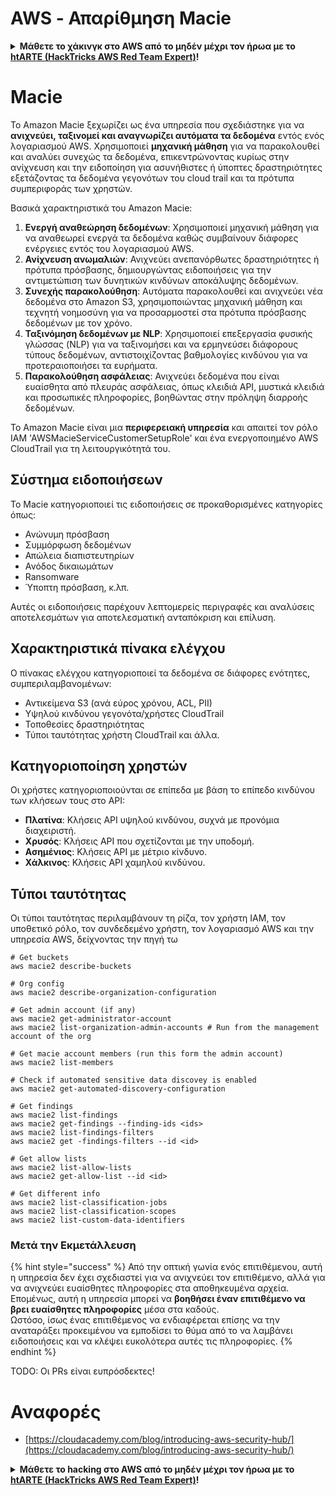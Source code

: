# AWS - Απαρίθμηση Macie

<details>

<summary><strong>Μάθετε το χάκινγκ στο AWS από το μηδέν μέχρι τον ήρωα με το</strong> <a href="https://training.hacktricks.xyz/courses/arte"><strong>htARTE (HackTricks AWS Red Team Expert)</strong></a><strong>!</strong></summary>

Άλλοι τρόποι υποστήριξης του HackTricks:

* Εάν θέλετε να δείτε την **εταιρεία σας να διαφημίζεται στο HackTricks** ή να **κατεβάσετε το HackTricks σε μορφή PDF** ελέγξτε τα [**ΣΧΕΔΙΑ ΣΥΝΔΡΟΜΗΣ**](https://github.com/sponsors/carlospolop)!
* Αποκτήστε το [**επίσημο PEASS & HackTricks swag**](https://peass.creator-spring.com)
* Ανακαλύψτε [**The PEASS Family**](https://opensea.io/collection/the-peass-family), τη συλλογή μας από αποκλειστικά [**NFTs**](https://opensea.io/collection/the-peass-family)
* **Εγγραφείτε στη** 💬 [**ομάδα Discord**](https://discord.gg/hRep4RUj7f) ή στη [**ομάδα telegram**](https://t.me/peass) ή **ακολουθήστε** μας στο **Twitter** 🐦 [**@hacktricks_live**](https://twitter.com/hacktricks_live)**.**
* **Μοιραστείτε τα χάκινγκ κόλπα σας υποβάλλοντας PRs στα** [**HackTricks**](https://github.com/carlospolop/hacktricks) και [**HackTricks Cloud**](https://github.com/carlospolop/hacktricks-cloud) αποθετήρια του github.

</details>

# Macie

Το Amazon Macie ξεχωρίζει ως ένα υπηρεσία που σχεδιάστηκε για να **ανιχνεύει, ταξινομεί και αναγνωρίζει αυτόματα τα δεδομένα** εντός ενός λογαριασμού AWS. Χρησιμοποιεί **μηχανική μάθηση** για να παρακολουθεί και αναλύει συνεχώς τα δεδομένα, επικεντρώνοντας κυρίως στην ανίχνευση και την ειδοποίηση για ασυνήθιστες ή ύποπτες δραστηριότητες εξετάζοντας τα δεδομένα γεγονότων του cloud trail και τα πρότυπα συμπεριφοράς των χρηστών.

Βασικά χαρακτηριστικά του Amazon Macie:

1. **Ενεργή αναθεώρηση δεδομένων**: Χρησιμοποιεί μηχανική μάθηση για να αναθεωρεί ενεργά τα δεδομένα καθώς συμβαίνουν διάφορες ενέργειες εντός του λογαριασμού AWS.
2. **Ανίχνευση ανωμαλιών**: Ανιχνεύει ανεπανόρθωτες δραστηριότητες ή πρότυπα πρόσβασης, δημιουργώντας ειδοποιήσεις για την αντιμετώπιση των δυνητικών κινδύνων αποκάλυψης δεδομένων.
3. **Συνεχής παρακολούθηση**: Αυτόματα παρακολουθεί και ανιχνεύει νέα δεδομένα στο Amazon S3, χρησιμοποιώντας μηχανική μάθηση και τεχνητή νοημοσύνη για να προσαρμοστεί στα πρότυπα πρόσβασης δεδομένων με τον χρόνο.
4. **Ταξινόμηση δεδομένων με NLP**: Χρησιμοποιεί επεξεργασία φυσικής γλώσσας (NLP) για να ταξινομήσει και να ερμηνεύσει διάφορους τύπους δεδομένων, αντιστοιχίζοντας βαθμολογίες κινδύνου για να προτεραιοποιήσει τα ευρήματα.
5. **Παρακολούθηση ασφάλειας**: Ανιχνεύει δεδομένα που είναι ευαίσθητα από πλευράς ασφάλειας, όπως κλειδιά API, μυστικά κλειδιά και προσωπικές πληροφορίες, βοηθώντας στην πρόληψη διαρροής δεδομένων.

Το Amazon Macie είναι μια **περιφερειακή υπηρεσία** και απαιτεί τον ρόλο IAM 'AWSMacieServiceCustomerSetupRole' και ένα ενεργοποιημένο AWS CloudTrail για τη λειτουργικότητά του.

## Σύστημα ειδοποιήσεων

Το Macie κατηγοριοποιεί τις ειδοποιήσεις σε προκαθορισμένες κατηγορίες όπως:

- Ανώνυμη πρόσβαση
- Συμμόρφωση δεδομένων
- Απώλεια διαπιστευτηρίων
- Ανόδος δικαιωμάτων
- Ransomware
- Ύποπτη πρόσβαση, κ.λπ.

Αυτές οι ειδοποιήσεις παρέχουν λεπτομερείς περιγραφές και αναλύσεις αποτελεσμάτων για αποτελεσματική ανταπόκριση και επίλυση.

## Χαρακτηριστικά πίνακα ελέγχου

Ο πίνακας ελέγχου κατηγοριοποιεί τα δεδομένα σε διάφορες ενότητες, συμπεριλαμβανομένων:

- Αντικείμενα S3 (ανά εύρος χρόνου, ACL, PII)
- Υψηλού κινδύνου γεγονότα/χρήστες CloudTrail
- Τοποθεσίες δραστηριότητας
- Τύποι ταυτότητας χρήστη CloudTrail και άλλα.

## Κατηγοριοποίηση χρηστών

Οι χρήστες κατηγοριοποιούνται σε επίπεδα με βάση το επίπεδο κινδύνου των κλήσεων τους στο API:

- **Πλατίνα**: Κλήσεις API υψηλού κινδύνου, συχνά με προνόμια διαχειριστή.
- **Χρυσός**: Κλήσεις API που σχετίζονται με την υποδομή.
- **Ασημένιος**: Κλήσεις API με μέτριο κίνδυνο.
- **Χάλκινος**: Κλήσεις API χαμηλού κινδύνου.

## Τύποι ταυτότητας

Οι τύποι ταυτότητας περιλαμβάνουν τη ρίζα, τον χρήστη IAM, τον υποθετικό ρόλο, τον συνδεδεμένο χρήστη, τον λογαριασμό AWS και την υπηρεσία AWS, δείχνοντας την πηγή τω
```
# Get buckets
aws macie2 describe-buckets

# Org config
aws macie2 describe-organization-configuration

# Get admin account (if any)
aws macie2 get-administrator-account
aws macie2 list-organization-admin-accounts # Run from the management account of the org

# Get macie account members (run this form the admin account)
aws macie2 list-members

# Check if automated sensitive data discovey is enabled
aws macie2 get-automated-discovery-configuration

# Get findings
aws macie2 list-findings
aws macie2 get-findings --finding-ids <ids>
aws macie2 list-findings-filters
aws macie2 get -findings-filters --id <id>

# Get allow lists
aws macie2 list-allow-lists
aws macie2 get-allow-list --id <id>

# Get different info
aws macie2 list-classification-jobs
aws macie2 list-classification-scopes
aws macie2 list-custom-data-identifiers
```
### Μετά την Εκμετάλλευση

{% hint style="success" %}
Από την οπτική γωνία ενός επιτιθέμενου, αυτή η υπηρεσία δεν έχει σχεδιαστεί για να ανιχνεύει τον επιτιθέμενο, αλλά για να ανιχνεύει ευαίσθητες πληροφορίες στα αποθηκευμένα αρχεία. Επομένως, αυτή η υπηρεσία μπορεί να **βοηθήσει έναν επιτιθέμενο να βρει ευαίσθητες πληροφορίες** μέσα στα καδούς.\
Ωστόσο, ίσως ένας επιτιθέμενος να ενδιαφέρεται επίσης να την αναταράξει προκειμένου να εμποδίσει το θύμα από το να λαμβάνει ειδοποιήσεις και να κλέψει ευκολότερα αυτές τις πληροφορίες.
{% endhint %}

TODO: Οι PRs είναι ευπρόσδεκτες!

# Αναφορές
* [https://cloudacademy.com/blog/introducing-aws-security-hub/](https://cloudacademy.com/blog/introducing-aws-security-hub/)

<details>

<summary><strong>Μάθετε το hacking στο AWS από το μηδέν μέχρι τον ήρωα με το</strong> <a href="https://training.hacktricks.xyz/courses/arte"><strong>htARTE (HackTricks AWS Red Team Expert)</strong></a><strong>!</strong></summary>

Άλλοι τρόποι για να υποστηρίξετε το HackTricks:

* Εάν θέλετε να δείτε την **εταιρεία σας να διαφημίζεται στο HackTricks** ή να **κατεβάσετε το HackTricks σε μορφή PDF** ελέγξτε τα [**ΣΧΕΔΙΑ ΣΥΝΔΡΟΜΗΣ**](https://github.com/sponsors/carlospolop)!
* Αποκτήστε το [**επίσημο PEASS & HackTricks swag**](https://peass.creator-spring.com)
* Ανακαλύψτε [**The PEASS Family**](https://opensea.io/collection/the-peass-family), τη συλλογή μας από αποκλειστικά [**NFTs**](https://opensea.io/collection/the-peass-family)
* **Συμμετάσχετε στη** 💬 [**ομάδα Discord**](https://discord.gg/hRep4RUj7f) ή στη [**ομάδα telegram**](https://t.me/peass) ή **ακολουθήστε** μας στο **Twitter** 🐦 [**@hacktricks_live**](https://twitter.com/hacktricks_live)**.**
* **Μοιραστείτε τα κόλπα σας για το hacking υποβάλλοντας PRs στα** [**HackTricks**](https://github.com/carlospolop/hacktricks) και [**HackTricks Cloud**](https://github.com/carlospolop/hacktricks-cloud) αποθετήρια του github.

</details>
